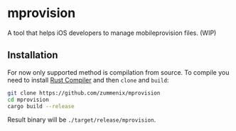 # mprovision
A tool that helps iOS developers to manage mobileprovision files. (WIP)

## Installation

For now only supported method is compilation from source. To compile you need to
install [Rust Compiler](https://www.rust-lang.org/downloads.html) and then
`clone` and `build`:

```bash
git clone https://github.com/zummenix/mprovision
cd mprovision
cargo build --release
```

Result binary will be `./target/release/mprovision`.
